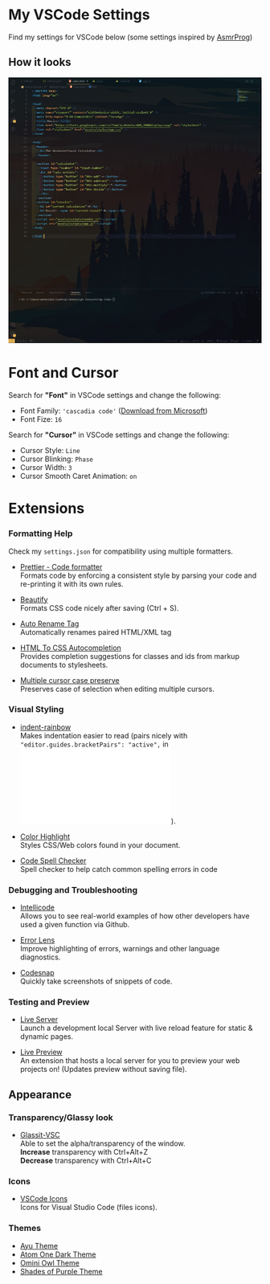 # My VSCode Settings

Find my settings for VSCode below (some settings inspired by <a href="https://youtube.com/#AsmrProg" target="_blank">AsmrProg</a>)

## How it looks

![screenshot-1](vscode-screenshot.jpg)

# Font and Cursor

Search for **"Font"** in VSCode settings and change the following:
- Font Family: `'cascadia code'` (<a href="https://github.com/microsoft/cascadia-code" target="_blank">Download from Microsoft</a>)
- Font Fize: `16`


Search for **"Cursor"** in VSCode settings and change the following:
- Cursor Style: `Line`
- Cursor Blinking: `Phase`
- Cursor Width: `3`
- Cursor Smooth Caret Animation: `on`


# Extensions

### Formatting Help
Check my `settings.json` for compatibility using multiple formatters.
- <a href="https://github.com/prettier/prettier-vscode" target="_blank">Prettier - Code formatter</a> <br>Formats code by enforcing a consistent style by parsing your code and re-printing it with its own rules.

- <a href="https://github.com/mike7515/code-beautifier" target="_blank">Beautify</a> <br>Formats CSS code nicely after saving (Ctrl + S).

- <a href="https://github.com/formulahendry/vscode-auto-rename-tag" target="_blank">Auto Rename Tag</a> <br>Automatically renames paired HTML/XML tag

- <a href="https://github.com/solnurkarim/HTML-to-CSS-autocompletion" target="_blank">HTML To CSS Autocompletion</a> <br>Provides completion suggestions for classes and ids from markup documents to stylesheets.

- <a href="https://github.com/Cardinal90/multi-cursor-case-preserve" target="_blank">Multiple cursor case preserve</a> <br>Preserves case of selection when editing multiple cursors.

### Visual Styling

- <a href="https://github.com/oderwat/vscode-indent-rainbow" target="_blank">indent-rainbow</a> <br>Makes indentation easier to read (pairs nicely with `"editor.guides.bracketPairs": "active",` in ![settings.json](settings.json)).

- <a href="https://github.com/enyancc/vscode-ext-color-highlight" target="_blank">Color Highlight</a> <br>Styles CSS/Web colors found in your document.

- <a href="https://github.com/streetsidesoftware/vscode-spell-checker" target="_blank">Code Spell Checker</a> <br>Spell checker to help catch common spelling errors in code

### Debugging and Troubleshooting

- <a href="https://github.com/MicrosoftDocs/intellicode" target="_blank">Intellicode</a> <br>Allows you to see real-world examples of how other developers have used a given function via Github.

- <a href="https://github.com/usernamehw/vscode-error-lens" target="_blank">Error Lens</a> <br>Improve highlighting of errors, warnings and other language diagnostics.

- <a href="https://github.com/kufii/CodeSnap" target="_blank">Codesnap</a> <br>Quickly take screenshots of snippets of code.

### Testing and Preview

- <a href="https://github.com/ritwickdey/vscode-live-server" target="_blank">Live Server</a> <br>Launch a development local Server with live reload feature for static & dynamic pages.

- <a href="https://github.com/microsoft/vscode-livepreview" target="_blank">Live Preview</a> <br>An extension that hosts a local server for you to preview your web projects on! (Updates preview without saving file).

## Appearance

### Transparency/Glassy look
- <a href="https://github.com/hikarin522/GlassIt-VSC" target="_blank">Glassit-VSC</a> <br>Able to set the alpha/transparency of the window. <br><b>Increase</b> transparency with Ctrl+Alt+Z <br><b>Decrease</b> transparency with Ctrl+Alt+C

### Icons
- <a href="https://github.com/vscode-icons/vscode-icons" target="_blank">VSCode Icons</a> <br>Icons for Visual Studio Code (files icons).

### Themes
- <a href="https://github.com/ayu-theme/vscode-ayu" target="_blank">Ayu Theme</a>
- <a href="https://github.com/akamud/vscode-theme-onedark" target="_blank">Atom One Dark Theme</a>
- <a href="https://github.com/guilhermerodz/omni-owl" target="_blank">Omini Owl Theme</a>
- <a href="https://github.com/ahmadawais/shades-of-purple-vscode" target="_blank">Shades of Purple Theme</a>
